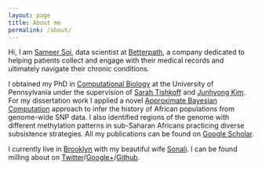 ```yaml
---
layout: page
title: About me
permalink: /about/
---
```


Hi, I am [Sameer Soi][www], data scientist at [Betterpath][bp], a company dedicated to helping
patients collect and engage with their medical records and ultimately navigate their chronic
conditions.

I obtained my PhD in [Computational Biology][gcb] at the University of Pennsylvania under the
supervision of [Sarah Tishkoff][tishkoff] and [Junhyong Kim][kim]. For my dissertation work I
applied a novel [Approximate Bayesian Computation][abc] approach to infer the history of African 
populations from genome-wide SNP data. I also identified regions of the genome with different
methylation patterns in sub-Saharan Africans practicing diverse subsistence strategies.
All my publications can be found on [Google Scholar][scholar].

I currently live in [Brooklyn][rambo] with my beautiful wife [Sonali][tyler]. 
I can be found milling about on [Twitter][twitter]/[Google+][google]/[Github][github].

[www]: http://sameersoi.com
[bp]: http://www.betterpath.com
[gcb]: http://www.med.upenn.edu/gcb/index.shtml
[tishkoff]: http://www.med.upenn.edu/tishkoff/Lab/Tishkoff/Tishkoff.html
[kim]: http://kim.bio.upenn.edu/
[abc]: http://journals.plos.org/ploscompbiol/article?id=10.1371/journal.pcbi.1002803
[scholar]: http://scholar.google.com/citations?user=Px7h8KEAAAAJ
[rambo]: http://gothamist.com/2012/12/09/rambo_everyone_wants_a_piece_of_god.php 
[tyler]: http://tylervu.com/blog/2013/08/bently_reserve_san_francisco_indian_wedding_sonali_murarka_sameer_soi_le_meridian_hotel_sf_beauty_by.html
[github]: https://github.com/ssoi
[google]: https://plus.google.com/112797866865058191852/posts
[twitter]: https://twitter.com/sameersoi
